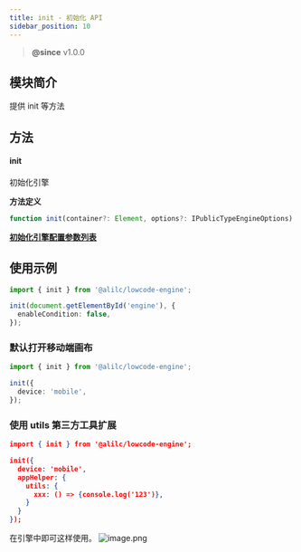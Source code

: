 ```yaml
---
title: init - 初始化 API
sidebar_position: 10
---
```


> **@since** v1.0.0


## 模块简介
提供 init 等方法
## 方法
#### init
初始化引擎

**方法定义**
```typescript
function init(container?: Element, options?: IPublicTypeEngineOptions): void
```

[**初始化引擎配置参数列表**](./configOptions)


## 使用示例
```typescript
import { init } from '@alilc/lowcode-engine';

init(document.getElementById('engine'), {
  enableCondition: false,
});
```

### 默认打开移动端画布
```typescript
import { init } from '@alilc/lowcode-engine';

init({
  device: 'mobile',
});
```

### 使用 utils 第三方工具扩展
```json
import { init } from '@alilc/lowcode-engine';

init({
  device: 'mobile',
  appHelper: {
    utils: {
      xxx: () => {console.log('123')},
    }
  }
});
```

在引擎中即可这样使用。
![image.png](https://img.alicdn.com/imgextra/i4/O1CN01FWvu051OxAEYrHBy5_!!6000000001771-2-tps-3584-1796.png)
